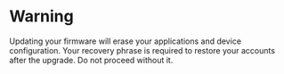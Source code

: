 Warning
=======

Updating your firmware will erase your applications and device configuration. Your recovery phrase is required to restore your accounts after the upgrade. Do not proceed without it.
